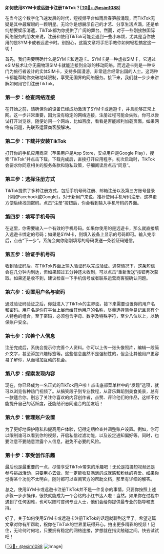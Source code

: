 **如何使用SYM卡或远遊卡注册TikTok？[[TG💪+ @esim1088](https://t.me/s/esim1088)]**

在当今这个数字化飞速发展的时代，短视频平台如雨后春笋般涌现，而TikTok无疑是其中最耀眼的一颗明星。无论你是想展示自己的才艺、分享生活点滴，还是单纯想要娱乐消遣，TikTok都为你提供了广阔的舞台。然而，对于一些刚接触国际网络服务的朋友来说，注册和使用TikTok可能会遇到一些小麻烦，尤其是当你使用的是SYM卡或者远遊卡时。别担心，这篇文章将手把手教你如何轻松搞定这一切！

首先，我们需要明确什么是SYM卡和远遊卡。SYM卡是一种虚拟SIM卡，它通过eSIM技术让你无需物理SIM卡就能连接到全球的移动网络。而远遊卡则是一种专门为旅行者设计的实体SIM卡，支持多国漫游，非常适合经常出国的人士。这两种卡都能帮助你突破地域限制，享受无国界的网络服务。接下来，我们就一步步来讲解如何用它们注册TikTok。

### **第一步：检查网络连接**
在开始之前，请确保你的设备已经成功激活了SYM卡或远遊卡，并且能够正常上网。这一步非常重要，因为没有稳定的网络连接，注册过程可能会失败。你可以尝试打开浏览器，随便访问一个网站，比如百度，看看是否能顺利加载页面。如果网络有问题，先联系运营商客服解决。

### **第二步：下载并安装TikTok**
打开你的手机应用商店（苹果用户是App Store，安卓用户是Google Play），搜索“TikTok”并点击下载。下载完成后，直接打开应用程序。初次启动时，TikTok会要求你同意相关的服务条款和隐私政策，仔细阅读后点击“同意”。

### **第三步：选择注册方式**
TikTok提供了多种注册方式，包括手机号码注册、邮箱注册以及第三方账号登录（例如Facebook或Google）。对于新用户来说，推荐使用手机号码注册，这样更方便后续找回密码。点击“注册”按钮后，你会看到输入手机号码的界面。

### **第四步：填写手机号码**
在这里，你需要输入一个有效的手机号码。如果你使用的是远遊卡，那么就直接填入远遊卡绑定的号码；如果是SYM卡，则填入设备上显示的号码即可。输入完毕后，点击“下一步”。系统会向你刚刚填写的号码发送一条验证码短信。

### **第五步：验证手机号码**
收到验证码后，在TikTok界面上输入验证码以完成验证。通常情况下，这条短信会在几分钟内到达，但如果超过五分钟还未收到，可以点击“重新发送”按钮再次获取。如果还是收不到，建议检查一下手机信号或者联系运营商客服确认问题。

### **第六步：设置用户名与密码**
通过验证码验证之后，你就进入了TikTok的主界面。接下来需要设置你的用户名和密码。用户名是你在平台上展示给其他用户的名称，尽量选择简单易记且具有个人特色的组合。至于密码，必须包含字母、数字及特殊字符，至少八位以上，以确保账户安全。

### **第七步：完善个人信息**
注册完成后，系统会提示你完善个人资料。你可以上传一张头像照片，编辑一段简介文字，甚至添加兴趣标签等。这些信息虽然不是强制性的，但会让其他用户更容易了解你，从而增加互动的机会。

### **第八步：探索发现内容**
现在，你已经成为一名正式的TikTok用户啦！点击底部菜单栏中的“发现”选项，就可以浏览各种热门视频了。从搞笑段子到专业教程，从音乐舞蹈到美食美景，总有一款适合你。别忘了关注你喜欢的内容创作者，点赞、评论他们的作品，这样不仅能提升自己的活跃度，还能结识志同道合的朋友哦！

### **第九步：管理账户设置**
为了更好地保护隐私和提高用户体验，记得定期检查并调整账户设置。例如，你可以限制谁可以看到你的视频，开启私信过滤功能，以及设定通知偏好等。同时，也要注意不要随意泄露个人信息，避免不必要的风险。

### **第十步：享受创作乐趣**
最后也是最重要的一点，尽情享受TikTok带来的乐趣吧！无论是拍摄短视频还是参与挑战活动，只要用心去做，就一定能收获满满的成就感和粉丝的喜爱。如果你觉得某个功能不太明白，随时都可以查阅官方的帮助文档，那里有详细的解答。

总之，使用SYM卡或远遊卡注册TikTok并不是一件复杂的事情，只要你按照上述步骤一步步操作，很快就能成为一个合格的小红书达人啦！当然，如果你在过程中遇到了任何困难，也可以随时咨询专业人士，他们会给你提供最专业的指导和支持。

好了，关于如何使用SYM卡或远遊卡注册TikTok的话题就聊到这里了。希望这篇文章对你有所帮助，祝你在TikTok的世界里玩得开心，拍出更多精彩的视频！记住，无论何时何地，只要拥有稳定的网络连接，梦想就在指尖触碰之间。快去试试吧！

[[TG💪+ @esim1088](https://t.me/s/esim1088) ![Image](https://i.postimg.cc/4NQfJmqS/Snipaste-2025-05-13-00-14-12.png)]